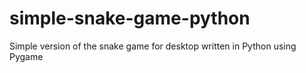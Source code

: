 # simple-snake-game-python
Simple version of the snake game for desktop written in Python using Pygame
